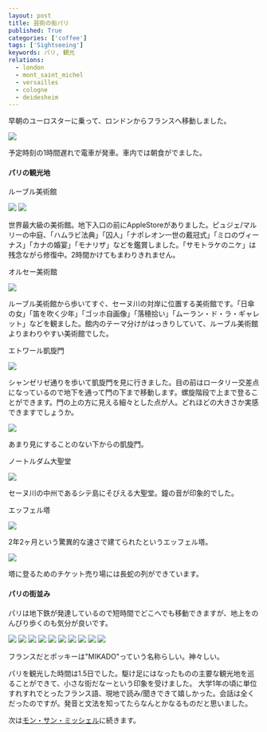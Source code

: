 ```yaml
---
layout: post
title: 芸術の街パリ
published: True
categories: ['coffee']
tags: ['Sightseeing']
keywords: パリ, 観光
relations:
  - london
  - mont_saint_michel
  - versailles
  - cologne
  - deidesheim
---
```


早朝のユーロスターに乗って、ロンドンからフランスへ移動しました。

<img src="https://dl.dropboxusercontent.com/u/12208857/img/paris01.JPG" class="image-on-frame image-fade">

予定時刻の1時間遅れで電車が発車。車内では朝食がでました。

#### パリの観光地

<p class="injection-center">ルーブル美術館</p>

<img src="https://dl.dropboxusercontent.com/u/12208857/img/paris02.JPG" class="image-on-frame image-fade">

<img src="https://dl.dropboxusercontent.com/u/12208857/img/paris02_1.JPG" class="image-on-frame image-fade">

世界最大級の美術館。地下入口の前にAppleStoreがありました。ピュジェ/マルリーの中庭、「ハムラビ法典」「囚人」「ナポレオン一世の戴冠式」「ミロのヴィーナス」「カナの婚宴」「モナリザ」などを鑑賞しました。「サモトラケのニケ」は残念ながら修復中。2時間かけてもまわりきれません。

<p class="injection-center">オルセー美術館</p>

<img src="https://dl.dropboxusercontent.com/u/12208857/img/paris03.JPG" class="image-on-frame image-fade">

ルーブル美術館から歩いてすぐ、セーヌ川の対岸に位置する美術館です。「日傘の女」「笛を吹く少年」「ゴッホ自画像」「落穂拾い」「ムーラン・ド・ラ・ギャレット」などを観ました。館内のテーマ分けがはっきりしていて、ルーブル美術館よりまわりやすい美術館でした。

<p class="injection-center">エトワール凱旋門</p>

<img src="https://dl.dropboxusercontent.com/u/12208857/img/paris04.JPG" class="image-on-frame image-fade">

シャンゼリゼ通りを歩いて凱旋門を見に行きました。目の前はロータリー交差点になっているので地下を通って門の下まで移動します。螺旋階段で上まで登ることができます。門の上の方に見える細々とした点が人。どれほどの大きさか実感できますでしょうか。

<img src="https://dl.dropboxusercontent.com/u/12208857/img/paris05.JPG" class="image-on-frame image-fade">

あまり見にすることのない下からの凱旋門。

<p class="injection-center">ノートルダム大聖堂</p>

<img src="https://dl.dropboxusercontent.com/u/12208857/img/paris07.JPG" class="image-on-frame-small image-fade">

セーヌ川の中州であるシテ島にそびえる大聖堂。鐘の音が印象的でした。

<p class="injection-center">エッフェル塔</p>

<img src="https://dl.dropboxusercontent.com/u/12208857/img/paris08.JPG" class="image-on-frame image-fade">

2年2ヶ月という驚異的な速さで建てられたというエッフェル塔。

<img src="https://dl.dropboxusercontent.com/u/12208857/img/paris09.JPG" class="image-on-frame image-fade">

塔に登るためのチケット売り場には長蛇の列ができています。

#### パリの街並み

パリは地下鉄が発達しているので短時間でどこへでも移動できますが、地上をのんびり歩くのも気分が良いです。

<img src="https://dl.dropboxusercontent.com/u/12208857/img/paris11.JPG" class="image-on-frame image-fade">

<img src="https://dl.dropboxusercontent.com/u/12208857/img/paris12.JPG" class="image-on-frame image-fade">

<img src="https://dl.dropboxusercontent.com/u/12208857/img/paris13.JPG" class="image-on-frame image-fade">

<img src="https://dl.dropboxusercontent.com/u/12208857/img/paris14.JPG" class="image-on-frame image-fade">

<img src="https://dl.dropboxusercontent.com/u/12208857/img/paris15.JPG" class="image-on-frame image-fade">

<img src="https://dl.dropboxusercontent.com/u/12208857/img/paris16.JPG" class="image-on-frame image-fade">

<img src="https://dl.dropboxusercontent.com/u/12208857/img/paris21.JPG" class="image-on-frame image-fade">

<img src="https://dl.dropboxusercontent.com/u/12208857/img/paris22.JPG" class="image-on-frame image-fade">

<img src="https://dl.dropboxusercontent.com/u/12208857/img/paris23.JPG" class="image-on-frame image-fade">

<img src="https://dl.dropboxusercontent.com/u/12208857/img/paris24.JPG" class="image-on-frame image-fade">

フランスだとポッキーは"MIKADO"っていう名称らしい。神々しい。

パリを観光した時間は1.5日でした。駆け足にはなったものの主要な観光地を巡ることができて、小さな街だなーという印象を受けました。
大学1年の頃に単位すれすれでとったフランス語、現地で読み/聞きできて嬉しかった。会話は全くだったのですが。発音と文法を知ってたらなんとかなるものだと思いました。

次は[モン・サン・ミッシェル](http://mrk1869.com/blog/mont_saint_michel/)に続きます。
